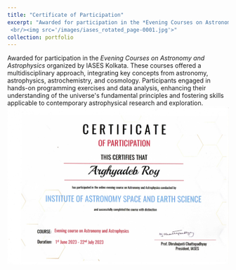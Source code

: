 ```yaml
---
title: "Certificate of Participation"
excerpt: "Awarded for participation in the *Evening Courses on Astronomy and Astrophysics* organized by IASES Kolkata. These courses offered a multidisciplinary approach, integrating key concepts from astronomy, astrophysics, astrochemistry, and cosmology. Participants engaged in hands-on programming exercises and data analysis, enhancing their understanding of the universe's fundamental principles and fostering skills applicable to contemporary astrophysical research and exploration.
 <br/><img src='/images/iases_rotated_page-0001.jpg'>"
collection: portfolio
---
```


Awarded for participation in the *Evening Courses on Astronomy and Astrophysics* organized by IASES Kolkata. These courses offered a multidisciplinary approach, integrating key concepts from astronomy, astrophysics, astrochemistry, and cosmology. Participants engaged in hands-on programming exercises and data analysis, enhancing their understanding of the universe's fundamental principles and fostering skills applicable to contemporary astrophysical research and exploration.
<br/><img src='/images/iases_rotated_page-0001.jpg'>
